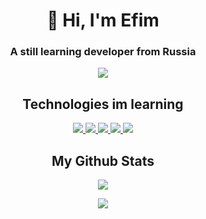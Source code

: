<h1 align="center"> 👋 Hi, I'm Efim </h1>
<h3 align="center"> A still learning developer from Russia </h3>

<p align="center">
<a href="../../../"> <img src="https://img.shields.io/badge/Started%20coding%20in%3A-2017-9cf?labelColor=36393f"/> </a>
</p>

<h2 align="center"> Technologies im learning </h2>

<p align="center">
<a href="../../../"> <img src="https://img.shields.io/badge/-JavaScript-black?logo=javascript"/> </a>
<a href="../../../"> <img src="https://img.shields.io/badge/-Python-black?logo=python"/> </a>
<a href="../../../"> <img src="https://img.shields.io/badge/-HTML5-E34F26?logo=html5&logoColor=white"/> </a>
<a href="../../../"> <img src="https://img.shields.io/badge/-CSS3-blue?logo=css3"/> </a>
<a href="../../../"> <img src="https://img.shields.io/badge/-NodeJS-black?logo=node.js"/> </a>
</p>

<h2 align="center"> My Github Stats </h2>

<p align = "center">
  <a href="../../../">
    <img  src="https://github-readme-streak-stats.herokuapp.com/?user=Efimish&show_icons=true&locale=en&layout=compact&theme=radical&line_height=0" />
  </a>
</p>

<p align = "center">
  <a href="../../../">
    <img src = "https://github-readme-stats.vercel.app/api/top-langs/?username=Efimish&hide=html,css,java,shaderlab,kotlin,hlsl&theme=radical">
  </a>
</p>

<!---

Efimish/Efimish is a ✨ special ✨ repository because its `README.md` (this file) appears on your GitHub profile.
You can click the Preview link to take a look at your changes.

- 👋 Hi, I’m @Efimish
- 👀 I’m interested in ...
- 🌱 I’m currently learning ...
- 💞️ I’m looking to collaborate on ...
- 📫 How to reach me ...

--->
